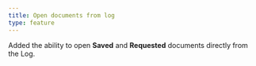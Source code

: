 ```yaml
---
title: Open documents from log
type: feature
---
```


Added the ability to open **Saved** and **Requested** documents directly from the Log.